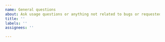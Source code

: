 ```yaml
---
name: General questions
about: Ask usage questions or anything not related to bugs or requested features
title: ''
labels: ''
assignees: ''

---
```

